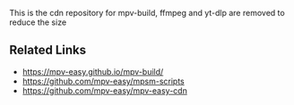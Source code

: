 This is the cdn repository for mpv-build, ffmpeg and yt-dlp are removed to reduce the size

## Related Links

- https://mpv-easy.github.io/mpv-build/
- https://github.com/mpv-easy/mpsm-scripts
- https://github.com/mpv-easy/mpv-easy-cdn
